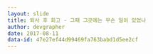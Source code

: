 ```yaml
---
layout: slide
title: 퇴사 후 회고 - 그때 그곳에는 무슨 일이 있었나
author: devgrapher
date: 2017-08-11
data-id: 47e27ef44d99469fa763babd1d5ee2cf
---
```

